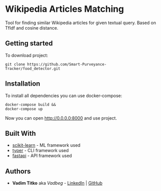 # Wikipedia Articles Matching

Tool for finding similar Wikipedia articles for given textual query. Based on TfIdf and cosine distance.


## Getting started

To download project:
```
git clone https://github.com/Smart-Purveyance-Tracker/food_detector.git
```


## Installation

To install all dependencies you can use docker-compose:

```
docker-compose build &&
docker-compose up
```

Now you can open http://0.0.0.0:8000 and use project.

## Built With

* [scikit-learn](https://scikit-learn.org/stable/) - ML framework used
* [typer](https://github.com/tiangolo/typer) - CLI framework used
* [fastapi](https://fastapi.tiangolo.com/) - API framework used

## Authors

* **Vadim Titko** aka *Vadbeg* -
[LinkedIn](https://www.linkedin.com/in/vadtitko/) |
[GitHub](https://github.com/Vadbeg/PythonHomework/commits?author=Vadbeg)
